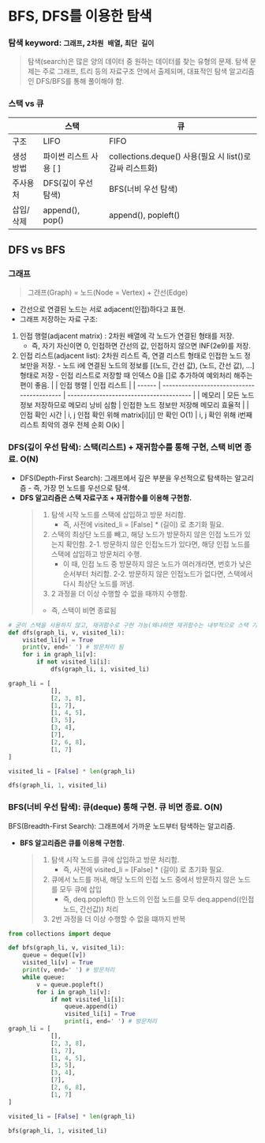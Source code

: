 # BFS, DFS를 이용한 탐색

### 탐색 keyword: `그래프`, `2차원 배열`, `최단 길이`

> 탐색(search)은 많은 양의 데이터 중 원하는 데이터를 찾는 유형의 문제.
> 탐색 문제는 주로 그래프, 트리 등의 자료구조 안에서 출제되며, 대표적인 탐색 알고리즘인 DFS/BFS를 통해 풀이해야 함.

### 스택 vs 큐

|           | 스택                    | 큐                                                       |
| --------- | ----------------------- | -------------------------------------------------------- |
| 구조      | LIFO                    | FIFO                                                     |
| 생성 방법 | 파이썬 리스트 사용 \[ ] | collections.deque() 사용(필요 시 list()로 감싸 리스트화) |
| 주사용처  | DFS(깊이 우선 탐색)     | BFS(너비 우선 탐색)                                      |
| 삽입/삭제 | append(), pop()         | append(), popleft()                                      |

## DFS vs BFS

### 그래프

> 그래프(Graph) = 노드(Node = Vertex) + 간선(Edge)

- 간선으로 연결된 노드는 서로 adjacent(인접)하다고 표현.
- 그래프 저장하는 자료 구조:

1. 인접 행렬(adjacent matrix) : 2차원 배열에 각 노드가 연결된 형태를 저장.
   - 즉, 자기 자신이면 0, 인접하면 간선의 값, 인접하지 않으면 INF(2e9)를 저장.
2. 인접 리스트(adjacent list): 2차원 리스트 즉, 연결 리스트 형태로 인접한 노드 정보만을 저장. - 노드 i에 연결된 노드의 정보를 \[(노드, 간선 값), (노드, 간선 값), ...] 형태로 저장 - 인접 리스트로 저장할 때 인덱스 0을 \[]로 추가하여 예외처리 해주는 편이 좋음.
   | | 인접 행렬 | 인접 리스트 |
   | ------ | ------------------------------------------ | --------------------------------------- |
   | 메모리 | 모든 노드 정보 저장하므로 메모리 낭비 심함 | 인접한 노드 정보만 저장해 메모리 효율적 |
   | 인접 확인 시간 | i, j 인접 확인 위해 matrix\[i]\[j] 만 확인 O(1) | i, j 확인 위해 i번째 리스트 최악의 경우 전체 순회 O(k) |

### DFS(깊이 우선 탐색): 스택(리스트) + 재귀함수를 통해 구현, 스택 비면 종료. O(N)

- DFS(Depth-First Search): 그래프에서 깊은 부분을 우선적으로 탐색하는 알고리즘 - 즉, 가장 먼 노드를 우선으로 탐색.
- **DFS 알고리즘은 스택 자료구조 + 재귀함수를 이용해 구현함.**
  > 1. 탐색 시작 노드를 스택에 삽입하고 방문 처리함.
  >    - 즉, 사전에 visited_li = \[False] \* (길이) 로 초기화 필요.
  > 2. 스택의 최상단 노드를 빼고, 해당 노드가 방문하지 않은 인접 노드가 있는지 확인함.
  >    2-1. 방문하지 않은 인접노드가 있다면, 해당 인접 노드를 스택에 삽입하고 방문처리 수행.
  >    - 이 때, 인접 노드 중 방문하지 않은 노드가 여러개라면, 번호가 낮은 순서부터 처리함.
  >      2-2. 방문하지 않은 인접노드가 없다면, 스택에서 다시 최상단 노드를 꺼냄.
  > 3. 2 과정을 더 이상 수행할 수 없을 때까지 수행함.
  >
  > - 즉, 스택이 비면 종료됨

```python
# 굳이 스택을 사용하지 않고, 재귀함수로 구현 가능(왜냐하면 재귀함수는 내부적으로 스택 기반 동작)
def dfs(graph_li, v, visited_li):
	visited_li[v] = True
	print(v, end=' ') # 방문처리 됨
	for i in graph_li[v]:
		if not visited_li[i]:
			dfs(graph_li, i, visited_li)

graph_li = [
			[],
			[2, 3, 8],
			[1, 7],
			[1, 4, 5],
			[3, 5],
			[3, 4],
			[7],
			[2, 6, 8],
			[1, 7]
]

visited_li = [False] * len(graph_li)

dfs(graph_li, 1, visited_li)
```

### BFS(너비 우선 탐색): 큐(deque) 통해 구현. 큐 비면 종료. O(N)

BFS(Breadth-First Search): 그래프에서 가까운 노드부터 탐색하는 알고리즘.

- **BFS 알고리즘은 큐를 이용해 구현함.**
  > 1. 탐색 시작 노드를 큐에 삽입하고 방문 처리함.
  >    - 즉, 사전에 visited_li = \[False] \* (길이) 로 초기화 필요.
  > 2. 큐에서 노드를 꺼내, 해당 노드의 인접 노드 중에서 방문하지 않은 노드를 모두 큐에 삽입
  >    - 즉, deq.popleft() 한 노드의 인접 노드를 모두 deq.append((인접노드, 간선값)) 처리
  > 3. 2번 과정을 더 이상 수행할 수 없을 떄까지 반복

```python
from collections import deque

def bfs(graph_li, v, visited_li):
	queue = deque([v])
	visited_li[v] = True
	print(v, end=' ') # 방문처리
	while queue:
		v = queue.popleft()
		for i in graph_li[v]:
			if not visited_li[i]:
				queue.append(i)
				visited_li[i] = True
				print(i, end=' ') # 방문처리
graph_li = [
			[],
			[2, 3, 8],
			[1, 7],
			[1, 4, 5],
			[3, 5],
			[3, 4],
			[7],
			[2, 6, 8],
			[1, 7]
]

visited_li = [False] * len(graph_li)

bfs(graph_li, 1, visited_li)
```
